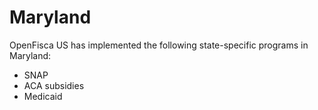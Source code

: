 # Maryland

OpenFisca US has implemented the following state-specific programs in Maryland:
* SNAP
* ACA subsidies
* Medicaid
